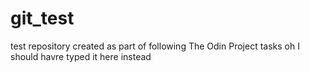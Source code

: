 # git_test
test repository created as part of following The Odin Project tasks
oh I should havre typed it here instead
